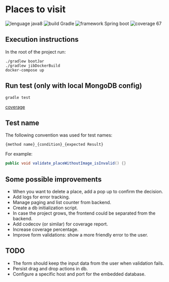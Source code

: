 # Places to visit

![lenguage java8](https://img.shields.io/badge/language-java8-orange.svg) ![build Gradle](https://img.shields.io/badge/build-Gradle-blue.svg) 
![framework Spring boot](https://img.shields.io/badge/framework-Springboot-yellow.svg)
![coverage 67](https://img.shields.io/badge/coverage-67-green.svg)

## Execution instructions
   
In the root of the project run:

```
./gradlew bootJar
./gradlew jibDockerBuild
docker-compose up
```

## Run test (only with local MongoDB config)

`gradle test`

[coverage](https://drive.google.com/file/d/1_zkH6HGeldIa4EzVj2WdatSab5loHopI/view?usp=sharing)

## Test name

The following convention was used for test names:
```
{method name}_{condition}_{expected Result}
```

For example:
```java
public void validate_placeWithoutImage_isInvalid() {}
```
## Some possible improvements
- When you want to delete a place, add a pop up to confirm the decision.
- Add logs for error tracking.
- Manage paging and list counter from backend.
- Create a db initialization script.
- In case the project grows, the frontend could be separated from the backend.
- Add codecov (or similar) for coverage report.
- Increase coverage percentage.
- Improve form validations: show a more friendly error to the user.

## TODO
- The form should keep the input data from the user when validation fails.
- Persist drag and drop actions in db.
- Configure a specific host and port for the embedded database.
